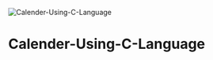 ![Calender-Using-C-Language](https://socialify.git.ci/sachinl0har/Calender-Using-C-Language/image?description=1&font=Source%20Code%20Pro&forks=1&issues=1&language=1&owner=1&pulls=1&stargazers=1&theme=Dark)
# Calender-Using-C-Language
